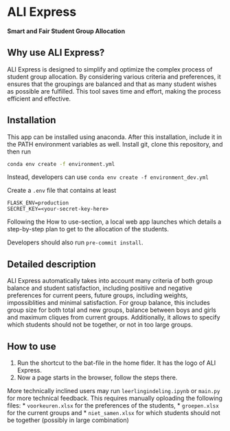 # ALI Express

**Smart and Fair Student Group Allocation**
## Why use ALI Express?
ALI Express is designed to simplify and optimize the complex process of student group allocation. By considering various criteria and preferences, it ensures that the groupings are balanced and that as many student wishes as possible are fulfilled. This tool saves time and effort, making the process efficient and effective.

## Installation
This app can be installed using anaconda. After this installation, include it in the PATH environment variables as well.
Install git, clone this repository, and then run

```bash
conda env create -f environment.yml
```
Instead, developers can use ```conda env create -f environment_dev.yml```


Create a `.env` file that contains at least
```
FLASK_ENV=production
SECRET_KEY=<your-secret-key-here>
```

Following the How to use-section, a local web app launches which details a step-by-step plan to get to the allocation of the students.

Developers should also run `pre-commit install`.


## Detailed description
ALI Express automatically takes into account many criteria of both group balance and student satisfaction, including positiive and negative preferences for current peers, future groups, including weights, impossiblities and minimal satisfaction. For group balance, this includes group size for both total and new groups, balance between boys and girls and  maximum cliques from current groups. Additionally, it allows to specify which students should not be together, or not in too large groups.

## How to use

1. Run the shortcut to the bat-file in the home flder. It has the logo of ALI Express.
1. Now a page starts in the browser, follow the steps there.

More technically inclined users may run `leerlingindeling.ipynb` or `main.py` for more technical feedback. This requires manually oploading the following files:
    * `voorkeuren.xlsx` for the preferences of the students,
    * `groepen.xlsx` for the current groups and
    * `niet_samen.xlsx` for which students should not be together (possibly in large combination)